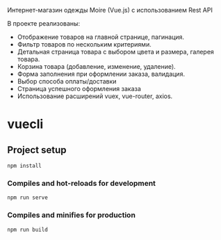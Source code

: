 Интернет-магазин одежды Moire (Vue.js) с использованием Rest API

В проекте реализованы: 
- Отображение товаров на главной странице, пагинация.
- Фильтр товаров по нескольким критериями.
- Детальная страница товара с выбором цвета и размера, галерея товара.
- Корзина товара (добавление, изменение, удаление).
- Форма заполнения при оформлении заказа, валидация.
- Выбор способа оплаты/доставки
- Страница успешного оформления заказа
- Использование расширений vuex, vue-router, axios.
# vuecli

## Project setup
```
npm install
```

### Compiles and hot-reloads for development
```
npm run serve
```

### Compiles and minifies for production
```
npm run build
```